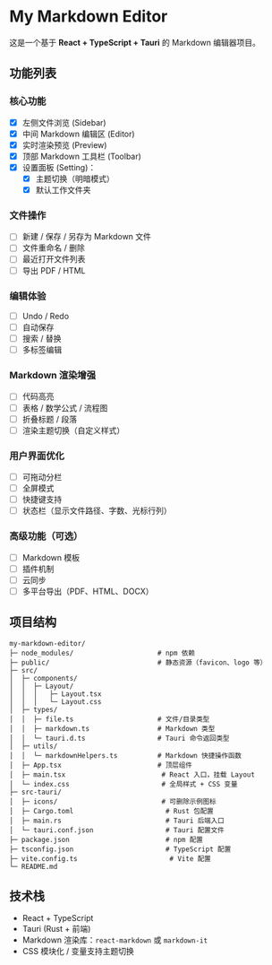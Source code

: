 # My Markdown Editor

这是一个基于 **React + TypeScript + Tauri** 的 Markdown 编辑器项目。

## 功能列表

### 核心功能
- [x] 左侧文件浏览 (Sidebar)
- [x] 中间 Markdown 编辑区 (Editor)
- [x] 实时渲染预览 (Preview)
- [x] 顶部 Markdown 工具栏 (Toolbar)
- [x] 设置面板 (Setting)：
  - [x] 主题切换（明暗模式）
  - [x] 默认工作文件夹

### 文件操作
- [ ] 新建 / 保存 / 另存为 Markdown 文件
- [ ] 文件重命名 / 删除
- [ ] 最近打开文件列表
- [ ] 导出 PDF / HTML

### 编辑体验
- [ ] Undo / Redo
- [ ] 自动保存
- [ ] 搜索 / 替换
- [ ] 多标签编辑

### Markdown 渲染增强
- [ ] 代码高亮
- [ ] 表格 / 数学公式 / 流程图
- [ ] 折叠标题 / 段落
- [ ] 渲染主题切换（自定义样式）

### 用户界面优化
- [ ] 可拖动分栏
- [ ] 全屏模式
- [ ] 快捷键支持
- [ ] 状态栏（显示文件路径、字数、光标行列）

### 高级功能（可选）
- [ ] Markdown 模板
- [ ] 插件机制
- [ ] 云同步
- [ ] 多平台导出（PDF、HTML、DOCX）

## 项目结构
```
my-markdown-editor/
├─ node_modules/                     # npm 依赖
├─ public/                           # 静态资源（favicon、logo 等）
├─ src/
│  ├─ components/
│  │  ├─ Layout/
│  │  │   ├─ Layout.tsx
│  │  │   └─ Layout.css
│  ├─ types/
│  │  ├─ file.ts                     # 文件/目录类型
│  │  ├─ markdown.ts                 # Markdown 类型
│  │  └─ tauri.d.ts                  # Tauri 命令返回类型
│  ├─ utils/
│  │  └─ markdownHelpers.ts          # Markdown 快捷操作函数
│  ├─ App.tsx                        # 顶层组件
│  ├─ main.tsx                        # React 入口，挂载 Layout
│  └─ index.css                       # 全局样式 + CSS 变量
├─ src-tauri/
│  ├─ icons/                          # 可删除示例图标
│  ├─ Cargo.toml                       # Rust 包配置
│  ├─ main.rs                          # Tauri 后端入口
│  └─ tauri.conf.json                  # Tauri 配置文件
├─ package.json                        # npm 配置
├─ tsconfig.json                       # TypeScript 配置
├─ vite.config.ts                       # Vite 配置
└─ README.md
```


## 技术栈

- React + TypeScript
- Tauri (Rust + 前端)
- Markdown 渲染库：`react-markdown` 或 `markdown-it`
- CSS 模块化 / 变量支持主题切换



